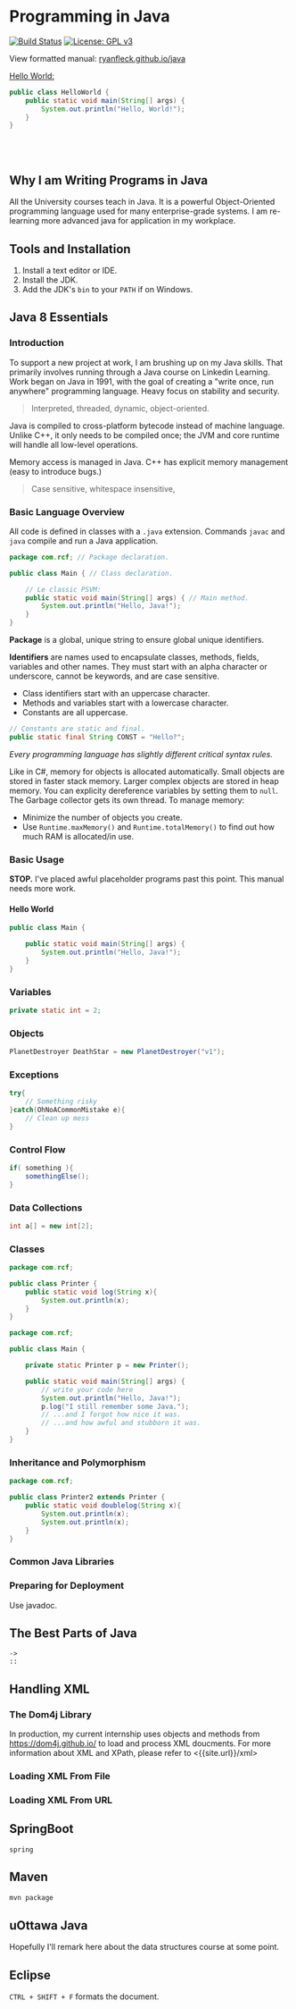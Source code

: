 # Programming in Java

  [![Build Status](https://travis-ci.org/RyanFleck/Projects.svg?branch=master)](https://travis-ci.org/RyanFleck/Projects)  [![License: GPL v3](https://img.shields.io/badge/License-GPL%20v3-blue.svg)](https://www.gnu.org/licenses/gpl-3.0)

  View formatted manual: [ryanfleck.github.io/java](https://ryanfleck.github.io/java)
  

[Hello World:](http://www.catb.org/jargon/html/H/hello-world.html)
```java
public class HelloWorld {
    public static void main(String[] args) {
        System.out.println("Hello, World!");
    }
}
```

<br />


<br />

## Why I am Writing Programs in Java

All the University courses teach in Java. It is a powerful Object-Oriented programming language used for many enterprise-grade systems. I am re-learning more advanced java for application in my workplace.

## Tools and Installation

1. Install a text editor or IDE.
2. Install the JDK.
3. Add the JDK's `bin` to your `PATH` if on Windows.

## Java 8 Essentials

### Introduction

To support a new project at work, I am brushing up on my Java skills. That primarily involves running through a Java course on Linkedin Learning. Work began on Java in 1991, with the goal of creating a "write once, run anywhere" programming language. Heavy focus on stability and security.

> Interpreted, threaded, dynamic, object-oriented.

Java is compiled to cross-platform bytecode instead of machine language. Unlike C++, it only needs to be compiled once; the JVM and core runtime will handle all low-level operations.

Memory access is managed in Java. C++ has explicit memory management (easy to introduce bugs.)

> Case sensitive, whitespace insensitive,

### Basic Language Overview

All code is defined in classes with a `.java` extension. Commands `javac` and `java` compile and run a Java application.

```java
package com.rcf; // Package declaration.

public class Main { // Class declaration.

    // Le classic PSVM:
    public static void main(String[] args) { // Main method.
        System.out.println("Hello, Java!");
    }
}
```

**Package** is a global, unique string to ensure global unique identifiers.

**Identifiers** are names used to encapsulate classes, methods, fields, variables and other names. They must start with an alpha character or underscore, cannot be keywords, and are case sensitive.

- Class identifiers start with an uppercase character.
- Methods and variables start with a lowercase character.
- Constants are all uppercase.

```java
// Constants are static and final.
public static final String CONST = "Hello?";
```

*Every programming language has slightly different critical syntax rules.*

Like in C#, memory for objects is allocated automatically. Small objects are stored in faster stack memory. Larger complex objects are stored in heap memory. You can explicity dereference variables by setting them to `null`. The Garbage collector gets its own thread. To manage memory:
- Minimize the number of objects you create.
- Use `Runtime.maxMemory()` and `Runtime.totalMemory()` to find out how much RAM is allocated/in use.

### Basic Usage

**STOP.** I've placed awful placeholder programs past this point. This manual needs more work.

#### Hello World

```java
public class Main {

    public static void main(String[] args) {
        System.out.println("Hello, Java!");
    }
}
```

### Variables
```java
private static int = 2;
```
### Objects
```java
PlanetDestroyer DeathStar = new PlanetDestroyer("v1");
```

### Exceptions
```java
try{
    // Something risky
}catch(OhNoACommonMistake e){
    // Clean up mess
}
```

### Control Flow
```java
if( something ){
    somethingElse();
}
```

### Data Collections
```java
int a[] = new int[2];
```

### Classes

```java
package com.rcf;

public class Printer {
    public static void log(String x){
        System.out.println(x);
    }
}
```

```java
package com.rcf;

public class Main {

    private static Printer p = new Printer();

    public static void main(String[] args) {
	    // write your code here
        System.out.println("Hello, Java!");
        p.log("I still remember some Java.");
        // ...and I forgot how nice it was.
        // ...and how awful and stubborn it was.
    }
}
```

### Inheritance and Polymorphism

```java
package com.rcf;

public class Printer2 extends Printer {
    public static void doublelog(String x){
        System.out.println(x);
        System.out.println(x);
    }
}
```

### Common Java Libraries

### Preparing for Deployment

Use javadoc.

## The Best Parts of Java

```
->
::
```

## Handling XML

### The Dom4j Library

In production, my current internship uses objects and methods from <https://dom4j.github.io/> to load and process XML doucments. For more information about XML and XPath, please refer to <{{site.url}}/xml>

### Loading XML From File

### Loading XML From URL

## SpringBoot

```
spring
```

## Maven

```bash
mvn package
```

## uOttawa Java

Hopefully I'll remark here about the data structures course at some point.

## Eclipse

`CTRL + SHIFT + F` formats the document.